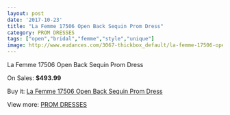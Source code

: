 ```yaml
---
layout: post
date: '2017-10-23'
title: "La Femme 17506 Open Back Sequin Prom Dress"
category: PROM DRESSES
tags: ["open","bridal","femme","style","unique"]
image: http://www.eudances.com/3067-thickbox_default/la-femme-17506-open-back-sequin-prom-dress.jpg
---
```

La Femme 17506 Open Back Sequin Prom Dress

On Sales: **$493.99**
<a href="https://www.eudances.com/en/prom-dresses/1059-la-femme-17506-open-back-sequin-prom-dress.html"><amp-img layout="responsive" width="600" height="600" src="//www.eudances.com/3067-thickbox_default/la-femme-17506-open-back-sequin-prom-dress.jpg" alt="La Femme 17506 Open Back Sequin Prom Dress 0" /></a>
<a href="https://www.eudances.com/en/prom-dresses/1059-la-femme-17506-open-back-sequin-prom-dress.html"><amp-img layout="responsive" width="600" height="600" src="//www.eudances.com/3071-thickbox_default/la-femme-17506-open-back-sequin-prom-dress.jpg" alt="La Femme 17506 Open Back Sequin Prom Dress 1" /></a>
<a href="https://www.eudances.com/en/prom-dresses/1059-la-femme-17506-open-back-sequin-prom-dress.html"><amp-img layout="responsive" width="600" height="600" src="//www.eudances.com/3070-thickbox_default/la-femme-17506-open-back-sequin-prom-dress.jpg" alt="La Femme 17506 Open Back Sequin Prom Dress 2" /></a>
<a href="https://www.eudances.com/en/prom-dresses/1059-la-femme-17506-open-back-sequin-prom-dress.html"><amp-img layout="responsive" width="600" height="600" src="//www.eudances.com/3069-thickbox_default/la-femme-17506-open-back-sequin-prom-dress.jpg" alt="La Femme 17506 Open Back Sequin Prom Dress 3" /></a>
<a href="https://www.eudances.com/en/prom-dresses/1059-la-femme-17506-open-back-sequin-prom-dress.html"><amp-img layout="responsive" width="600" height="600" src="//www.eudances.com/3068-thickbox_default/la-femme-17506-open-back-sequin-prom-dress.jpg" alt="La Femme 17506 Open Back Sequin Prom Dress 4" /></a>

Buy it: [La Femme 17506 Open Back Sequin Prom Dress](https://www.eudances.com/en/prom-dresses/1059-la-femme-17506-open-back-sequin-prom-dress.html "La Femme 17506 Open Back Sequin Prom Dress")

View more: [PROM DRESSES](https://www.eudances.com/en/13-prom-dresses "PROM DRESSES")